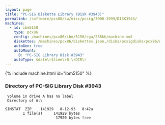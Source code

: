 ```yaml
---
layout: page
title: "PC-SIG Diskette Library (Disk #3943)"
permalink: /software/pcx86/sw/misc/pcsig/3000-3999/DISK3943/
machines:
  - id: ibm5150
    type: pcx86
    config: /machines/pcx86/ibm/5150/cga/256kb/machine.xml
    diskettes: /machines/pcx86/diskettes.json,/disks/pcsigdisks/pcx86/diskettes.json
    autoGen: true
    autoMount:
      B: "PC-SIG Library Disk #3943"
    autoType: $date\r$time\rB:\rDIR\r
---
```


{% include machine.html id="ibm5150" %}

### Directory of PC-SIG Library Disk #3943

     Volume in drive A has no label
     Directory of A:\

    SIMSTAT  ZIP    141929   8-12-93   8:42a
            1 file(s)     141929 bytes
                           17920 bytes free
